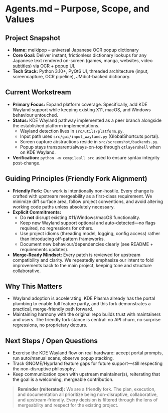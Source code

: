 # Agents.md – Purpose, Scope, and Values

## Project Snapshot
- **Name:** meikipop – universal Japanese OCR popup dictionary
- **Core Goal:** Deliver instant, frictionless dictionary lookups for any Japanese text rendered on-screen (games, manga, websites, video subtitles) via OCR + popup UI.
- **Tech Stack:** Python 3.10+, PyQt6 UI, threaded architecture (input, screencapture, OCR pipeline), JMdict-backed dictionary.

## Current Workstream
- **Primary Focus:** Expand platform coverage. Specifically, add KDE Wayland support while keeping existing X11, macOS, and Windows behaviour untouched.
- **Status:** KDE Wayland pathway implemented as a peer branch alongside the established platform implementations.
  - Wayland detection lives in `src/utils/platform.py`.
  - Input path uses `src/gui/input_wayland.py` (GlobalShortcuts portal).
  - Screen capture abstractions reside in `src/screenshot/backends.py`.
  - Popup stays transparent/always-on-top through `qtlayershell` when on KDE Wayland.
- **Verification:** `python -m compileall src` used to ensure syntax integrity post-change.

## Guiding Principles (Friendly Fork Alignment)
- **Friendly Fork:** Our work is intentionally non-hostile. Every change is crafted with upstream mergeability as a first-class requirement. We minimize diff surface area, follow project conventions, and avoid altering working code paths unless absolutely necessary.
- **Explicit Commitments:**
  - Do **not** disrupt existing X11/Windows/macOS functionality.
  - Keep new Wayland support optional and auto-detected—no flags required, no regressions for others.
  - Use project idioms (threading model, logging, config access) rather than introducing off-pattern frameworks.
  - Document new behaviour/dependencies clearly (see README + requirements updates).
- **Merge-Ready Mindset:** Every patch is reviewed for upstream compatibility and clarity. We repeatedly emphasize our intent to fold improvements back to the main project, keeping tone and structure collaborative.

## Why This Matters
- Wayland adoption is accelerating. KDE Plasma already has the portal plumbing to enable full feature parity, and this fork demonstrates a practical, merge-friendly path forward.
- Maintaining harmony with the original repo builds trust with maintainers and users. The friendly fork stance is central: no API churn, no surprise regressions, no proprietary detours.

## Next Steps / Open Questions
- Exercise the KDE Wayland flow on real hardware: accept portal prompts, run auto/manual scans, observe popup stacking.
- Track GNOME/Hyprland feature gaps for future support—still respecting the non-disruptive philosophy.
- Keep communication open with upstream maintainer(s), reiterating that the goal is a welcoming, mergeable contribution.

> **Reminder (reiterated):** We are a friendly fork. The plan, execution, and documentation all prioritize being non-disruptive, collaborative, and upstream-friendly. Every decision is filtered through the lens of mergeability and respect for the existing project.
